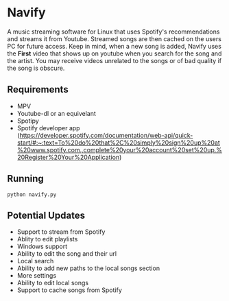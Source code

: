 # Navify
A music streaming software for Linux that uses Spotify's recommendations and streams it from Youtube. Streamed songs are then cached on the users PC for future access. Keep in mind, when a new song is added, Navify uses the **First** video that shows up on youtube when you search for the song and the artist. You may receive videos unrelated to the songs or of bad quality if the song is obscure.

Requirements
------------
- MPV
- Youtube-dl or an equivelant
- Spotipy
- Spotify developer app (https://developer.spotify.com/documentation/web-api/quick-start/#:~:text=To%20do%20that%2C%20simply%20sign%20up%20at%20www.spotify.com.,complete%20your%20account%20set%20up.%20Register%20Your%20Application)

Running
-------
    python navify.py

Potential Updates
-----------------
- Support to stream from Spotify
- Ablity to edit playlists
- Windows support
- Ability to edit the song and their url
- Local search
- Ability to add new paths to the local songs section
- More settings
- Ability to edit local songs
- Support to cache songs from Spotify
